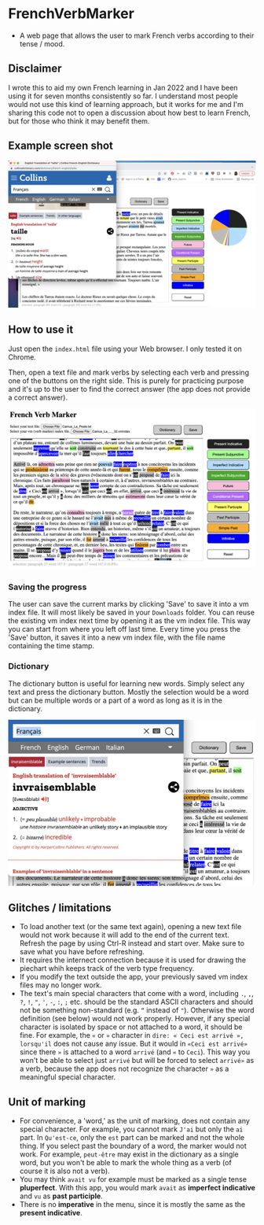 # FrenchVerbMarker
* A web page that allows the user to mark French verbs according to their tense / mood.

## Disclaimer
I wrote this to aid my own French learning in Jan 2022 and I have been using it for seven months consistently so far. I understand most people would not use this kind of learning approach, but it works for me and I'm sharing this code not to open a discussion about how best to learn French, but for those who think it may benefit them. 

## Example screen shot

![](./FrenchVerbMarker_whole_screen_example.png)


## How to use it

Just open the `index.html` file using your Web browser. I only tested it on Chrome.

Then, open a text file and mark verbs by selecting each verb and pressing one of the buttons on the right side. This is purely for practicing purpose and it's up to the user to find the correct answer (the app does not provide a correct answer).

![](./FrenchVerbMarker_example.png)

### Saving the progress
The user can save the current marks by clicking 'Save' to save it into a vm index file. It will most likely be saved in your `Downloads` folder. You can reuse the existing vm index next time by opening it as the vm index file. This way you can start from where you left off last time. Every time you press the 'Save' button, it saves it into a new vm index file, with the file name containing the time stamp.

### Dictionary
The dictionary button is useful for learning new words. Simply select any text and press the dictionary button. Mostly the selection would be a word but can be multiple words or a part of a word as long as it is in the dictionary.

![](FrenchVerbMarker_dictionary_example.png)


## Glitches / limitations
* To load another text (or the same text again), opening a new text file would not work because it will add to the end of the current text. Refresh the page by using Ctrl-R instead and start over. Make sure to save what you have before refreshing.
* It requires the internect connection because it is used for drawing the piechart whih keeps track of the verb type frequency.
* If you modify the text outside the app, your previously saved vm index files may no longer work.
* The text's main special characters that come with a word, including `.`, `,`, `?`, `!`, `"`, `'`, `-`, `:`, `;` etc. should be the standard ASCII characters and should not be something non-standard (e.g. `“` instead of `"`). Otherwise the word definition (see below) would not work properly. However, if any special character is isolated by space or not attached to a word, it should be fine. For example, the `«` or `»` character in `dire: « Ceci est arrivé », lorsqu'il` does not cause any issue. But it would in `«Ceci est arrivé»` since there `»` is attached to a word `arrivé` (and `«` to `Ceci`). This way you won't be able to select just `arrivé` but will be forced to select `arrivé»` as a verb, because the app does not recognize the character `»` as a meaningful special character.

## Unit of marking
* For convenience, a 'word,' as the unit of marking, does not contain any special character. For example, you cannot mark `J'ai` but only the `ai` part. In `Qu'est-ce`, only the `est` part can be marked and not the whole thing. If you select past the boundary of a word, the marker would not work. For example, `peut-être` may exist in the dictionary as a single word, but you won't be able to mark the whole thing as a verb (of course it is also not a verb).
* You may think `avait vu` for example must be marked as a single tense **pluperfect**. With this app, you would mark `avait` as **imperfect indicative** and `vu` as **past participle**.
* There is no **imperative** in the menu, since it is mostly the same as the **present indicative**.


